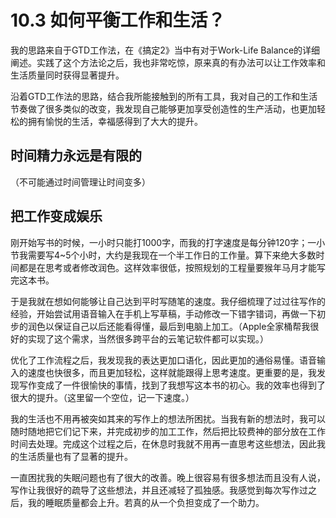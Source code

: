 # 10.3 如何平衡工作和生活？



我的思路来自于GTD工作法，在《搞定2》当中有对于Work-Life Balance的详细阐述。实践了这个方法论之后，我也非常吃惊，原来真的有办法可以让工作效率和生活质量同时获得显著提升。

沿着GTD工作法的思路，结合我所能接触到的所有工具，我对自己的工作和生活节奏做了很多类似的改变，我发现自己能够更加享受创造性的生产活动，也更加轻松的拥有愉悦的生活，幸福感得到了大大的提升。

## 时间精力永远是有限的

（不可能通过时间管理让时间变多）

## 把工作变成娱乐

刚开始写书的时候，一小时只能打1000字，而我的打字速度是每分钟120字；一小节我需要写4~5个小时，大约是我现在一个半工作日的工作量。算下来绝大多数时间都是在思考或者修改润色。这样效率很低，按照规划的工程量要猴年马月才能写完这本书。

于是我就在想如何能够让自己达到平时写随笔的速度。我仔细梳理了过过往写作的经验，开始尝试用语音输入在手机上写草稿，手动修改一下错字错词，再做一下初步的润色以保证自己以后还能看得懂，最后到电脑上加工。（Apple全家桶帮我很好的实现了这个需求，当然很多跨平台的云笔记软件都可以实现。）

优化了工作流程之后，我发现我的表达更加口语化，因此更加的通俗易懂。语音输入的速度也快很多，而且更加轻松，这样就能跟得上思考速度。更重要的是，我发现写作变成了一件很愉快的事情，找到了我想写这本书的初心。我的效率也得到了很大的提升。（这里留一个空位，记一下速度。）

我的生活也不用再被突如其来的写作上的想法所困扰。当我有新的想法时，我可以随时随地把它们记下来，并完成初步的加工工作，然后把比较费神的部分放在工作时间去处理。完成这个过程之后，在休息时我就不用再一直思考这些想法，因此我的生活质量也有了显著的提升。

一直困扰我的失眠问题也有了很大的改善。晚上很容易有很多想法而且没有人说，写作让我很好的疏导了这些想法，并且还减轻了孤独感。我感觉到每次写作过之后，我的睡眠质量都会上升。若真的从一个负担变成了一个助力。

